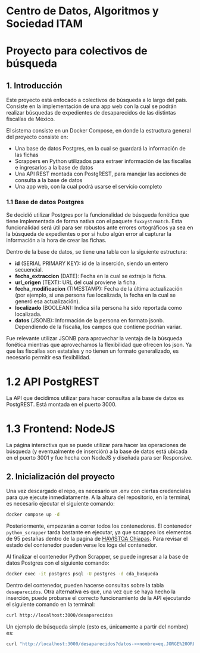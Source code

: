 
# Centro de Datos, Algoritmos y Sociedad ITAM

# Proyecto para colectivos de búsqueda

## 1. Introducción

Este proyecto está enfocado a colectivos de búsqueda a lo largo del país. Consiste en la implementación de una app web con la cual se podrán realizar búsquedas de expedientes de desaparecidos de las distintas fiscalías de México.

El sistema consiste en un Docker Compose, en donde la estructura general del proyecto consiste en:

- Una base de datos Postgres, en la cual se guardará la información de las fichas
- Scrappers en Python utilizados para extraer información de las fiscalías e ingresarlos a la base de datos
- Una API REST montada con PostgREST, para manejar las acciones de consulta a la base de datos
- Una app web, con la cual podrá usarse el servicio completo

### 1.1 Base de datos Postgres

Se decidió utilizar Postgres por la funcionalidad de búsqueda fonética que tiene implementada de forma nativa con el paquete `fuxxystrmatch`. Esta funcionalidad será útil para ser robustos ante errores ortográficos ya sea en la búsqueda de expedientes o por si hubo algún error al capturar la información a la hora de crear las fichas.

Dentro de la base de datos, se tiene una tabla con la siguiente estructura:

- **id** (SERIAL PRIMARY KEY): id de la inserción, siendo un entero secuencial.
- **fecha_extraccion** (DATE): Fecha en la cual se extrajo la ficha.
- **url_origen** (TEXT): URL del cual proviene la ficha.
- **fecha_modificacion** (TIMESTAMP): Fecha de la última actualización (por ejemplo, si una persona fue localizada, la fecha en la cual se generó esa actualización).
- **localizado** (BOOLEAN): Indica si la persona ha sido reportada como localizada.
- **datos** (JSONB): Información de la persona en formato jsonb. Dependiendo de la fiscalía, los campos que contiene podrían variar.

Fue relevante utilizar JSONB para aprovechar la ventaja de la búsqueda fonética mientras que aprovechamos la flexibilidad que ofrecen los json. Ya que las fiscalías son estatales y no tienen un formato generalizado, es necesario permitir esa flexibilidad.

# 1.2 API PostgREST

La API que decidimos utilizar para hacer consultas a la base de datos es PostgREST. Está montada en el puerto 3000.

# 1.3 Frontend: NodeJS

La página interactiva que se puede utilizar para hacer las operaciones de búsqueda (y eventualmente de inserción) a la base de datos está ubicada en el puerto 3001 y fue hecha con NodeJS y diseñada para ser Responsive.

## 2. Inicialización del proyecto

Una vez descargado el repo, es necesario un .env con ciertas credenciales para que ejecute inmediatamente. A la altura del repositorio, en la terminal, es necesario ejecutar el siguiente comando:

```bash
docker compose up -d
```

Posteriormente, empezarán a correr todos los contenedores. El contenedor `python_scrapper` tarda bastante en ejecutar, ya que scrappea los elementos de 95 pestañas dentro de la pagina de [HAVISTOA Chiapas](https://www.fge.chiapas.gob.mx/servicios/hasvistoa). Para revisar el estado del contenedor pueden verse los logs del contenedor.

Al finalizar el contenedor Python Scrapper, se puede ingresar a la base de datos Postgres con el siguiente comando:

```bash
docker exec -it postgres psql -U postgres -d cda_busqueda  
```

Dentro del contenedor, pueden hacerse consultas sobre la tabla `desaparecidos`. Otra alternativa es que, una vez que se haya hecho la inserción, puede probarse el correcto funcionamiento de la API ejecutando el siguiente comando en la terminal:

```bash
curl http://localhost:3000/desaparecidos
```

Un ejemplo de búsqueda simple (esto es, únicamente a partir del nombre) es:

```bash
curl "http://localhost:3000/desaparecidos?datos->>nombre=eq.JORGE%20ORLANDO%20FUNES%20MURCIA"
```
